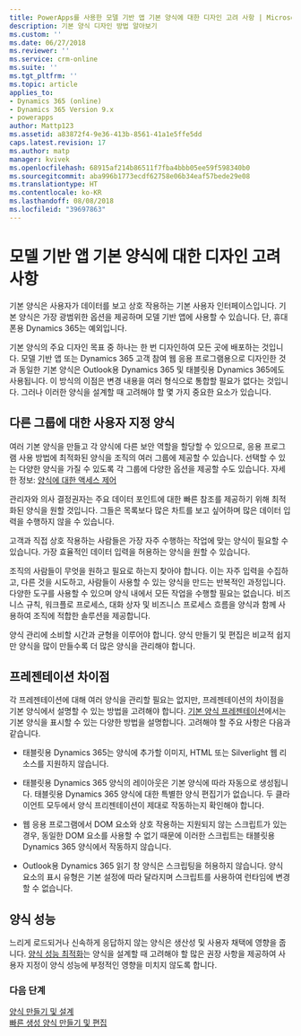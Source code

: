 ```yaml
---
title: PowerApps를 사용한 모델 기반 앱 기본 양식에 대한 디자인 고려 사항 | MicrosoftDocs
description: 기본 양식 디자인 방법 알아보기
ms.custom: ''
ms.date: 06/27/2018
ms.reviewer: ''
ms.service: crm-online
ms.suite: ''
ms.tgt_pltfrm: ''
ms.topic: article
applies_to:
- Dynamics 365 (online)
- Dynamics 365 Version 9.x
- powerapps
author: Mattp123
ms.assetid: a83872f4-9e36-413b-8561-41a1e5ffe5dd
caps.latest.revision: 17
ms.author: matp
manager: kvivek
ms.openlocfilehash: 68915af214b86511f7fba4bbb05ee59f598340b0
ms.sourcegitcommit: aba996b1773ecdf62758e06b34eaf57bede29e08
ms.translationtype: HT
ms.contentlocale: ko-KR
ms.lasthandoff: 08/08/2018
ms.locfileid: "39697863"
---
```

# <a name="design-considerations-for-model-driven-app-main-forms"></a>모델 기반 앱 기본 양식에 대한 디자인 고려 사항

기본 양식은 사용자가 데이터를 보고 상호 작용하는 기본 사용자 인터페이스입니다. 기본 양식은 가장 광범위한 옵션을 제공하며 모델 기반 앱에 사용할 수 있습니다. 단, 휴대폰용 Dynamics 365는 예외입니다.  
  
 기본 양식의 주요 디자인 목표 중 하나는 한 번 디자인하여 모든 곳에 배포하는 것입니다. 모델 기반 앱 또는 Dynamics 365 고객 참여 웹 응용 프로그램용으로 디자인한 것과 동일한 기본 양식은 Outlook용 Dynamics 365 및 태블릿용 Dynamics 365에도 사용됩니다. 이 방식의 이점은 변경 내용을 여러 형식으로 통합할 필요가 없다는 것입니다. 그러나 이러한 양식을 설계할 때 고려해야 할 몇 가지 중요한 요소가 있습니다.  
  
<a name="BKMK_CustomFormsForGroups"></a>   

## <a name="custom-forms-for-different-groups"></a>다른 그룹에 대한 사용자 지정 양식  
 여러 기본 양식을 만들고 각 양식에 다른 보안 역할을 할당할 수 있으므로, 응용 프로그램 사용 방법에 최적화된 양식을 조직의 여러 그룹에 제공할 수 있습니다. 선택할 수 있는 다양한 양식을 가질 수 있도록 각 그룹에 다양한 옵션을 제공할 수도 있습니다. 자세한 정보: [양식에 대한 액세스 제어](control-access-forms.md)  
  
 관리자와 의사 결정권자는 주요 데이터 포인트에 대한 빠른 참조를 제공하기 위해 최적화된 양식을 원할 것입니다. 그들은 목록보다 많은 차트를 보고 싶어하며 많은 데이터 입력을 수행하지 않을 수 있습니다.  
  
 고객과 직접 상호 작용하는 사람들은 가장 자주 수행하는 작업에 맞는 양식이 필요할 수 있습니다. 가장 효율적인 데이터 입력을 허용하는 양식을 원할 수 있습니다.  
  
 조직의 사람들이 무엇을 원하고 필요로 하는지 찾아야 합니다. 이는 자주 입력을 수집하고, 다른 것을 시도하고, 사람들이 사용할 수 있는 양식을 만드는 반복적인 과정입니다. 다양한 도구를 사용할 수 있으며 양식 내에서 모든 작업을 수행할 필요는 없습니다. 비즈니스 규칙, 워크플로 프로세스, 대화 상자 및 비즈니스 프로세스 흐름을 양식과 함께 사용하여 조직에 적합한 솔루션을 제공합니다.  
  
 양식 관리에 소비할 시간과 균형을 이루어야 합니다. 양식 만들기 및 편집은 비교적 쉽지만 양식을 많이 만들수록 더 많은 양식을 관리해야 합니다.  
  
<a name="BKMK_PresentationDifferences"></a>   
## <a name="presentation-differences"></a>프레젠테이션 차이점  
 각 프레젠테이션에 대해 여러 양식을 관리할 필요는 없지만, 프레젠테이션의 차이점을 기본 양식에서 설명할 수 있는 방법을 고려해야 합니다. [기본 양식 프레젠테이션](main-form-presentations.md)에서는 기본 양식을 표시할 수 있는 다양한 방법을 설명합니다. 고려해야 할 주요 사항은 다음과 같습니다.  
  
- 태블릿용 Dynamics 365는 양식에 추가할 이미지, HTML 또는 Silverlight 웹 리소스를 지원하지 않습니다.  
  
-   태블릿용 Dynamics 365 양식의 레이아웃은 기본 양식에 따라 자동으로 생성됩니다. 태블릿용 Dynamics 365 양식에 대한 특별한 양식 편집기가 없습니다. 두 클라이언트 모두에서 양식 프리젠테이션이 제대로 작동하는지 확인해야 합니다.  
  
-   웹 응용 프로그램에서 DOM 요소와 상호 작용하는 지원되지 않는 스크립트가 있는 경우, 동일한 DOM 요소를 사용할 수 없기 때문에 이러한 스크립트는 태블릿용 Dynamics 365 양식에서 작동하지 않습니다.  
  
- Outlook용 Dynamics 365 읽기 창 양식은 스크립팅을 허용하지 않습니다. 양식 요소의 표시 유형은 기본 설정에 따라 달라지며 스크립트를 사용하여 런타임에 변경할 수 없습니다.  
  
<a name="BKMK_FormPerformance"></a>   
## <a name="form-performance"></a>양식 성능  
 느리게 로드되거나 신속하게 응답하지 않는 양식은 생산성 및 사용자 채택에 영향을 줍니다. [양식 성능 최적화](optimize-form-performance.md)는 양식을 설계할 때 고려해야 할 많은 권장 사항을 제공하여 사용자 지정이 양식 성능에 부정적인 영향을 미치지 않도록 합니다.  
  
### <a name="next-steps"></a>다음 단계 
 [양식 만들기 및 설계](create-design-forms.md)    
 [빠른 생성 양식 만들기 및 편집](create-edit-quick-create-forms.md)   

 
